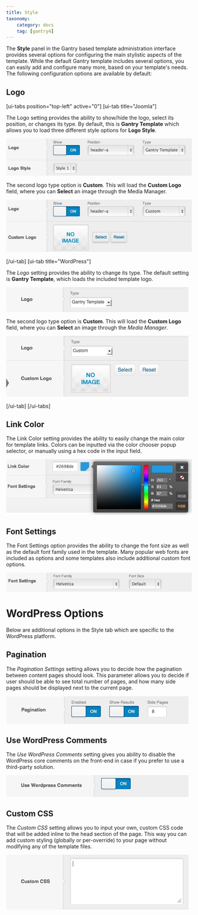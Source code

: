 ```yaml
---
title: Style
taxonomy:
    category: docs
    tag: [gantry4]
---
```


The **Style** panel in the Gantry based template administration interface provides several options for configuring the main stylistic aspects of the template. While the default Gantry template includes several options, you can easily add and configure many more, based on your template's needs. The following configuration options are available by default:

Logo
----

[ui-tabs position="top-left" active="0"]
[ui-tab title="Joomla"]

The Logo setting provides the ability to show/hide the logo, select its position, or changes its type. By default, this is **Gantry Template** which allows you to load three different style options for **Logo Style**.

![](style-logo-type-gantry.jpg?classes=shadow,border) 

The second logo type option is **Custom**. This will load the **Custom Logo** field, where you can **Select** an image through the Media Manager.

![](style-logo-type-custom.jpg?classes=shadow,border) 

[/ui-tab]
[ui-tab title="WordPress"]

The *Logo* setting provides the ability to change its type. The default setting is **Gantry Template**, which loads the included template logo.

![](style-logo-type-gantry_wp.jpg?classes=shadow,border) 

The second logo type option is **Custom**. This will load the **Custom Logo** field, where you can **Select** an image through the *Media Manager*.

![](style-logo-type-custom_wp.jpg?classes=shadow,border) 

[/ui-tab]
[/ui-tabs]

Link Color
----------

The Link Color setting provides the ability to easily change the main color for template links. Colors can be inputted via the color chooser popup selector, or manually using a hex code in the input field.

![](style-link-color.jpg?classes=shadow,border) 

Font Settings
-------------

The Font Settings option provides the ability to change the font size as well as the default font family used in the template. Many popular web fonts are included as options and some templates also include additional custom font options.

![](style-font.jpg?classes=shadow,border) 

WordPress Options
=====

Below are additional options in the Style tab which are specific to the WordPress platform.

Pagination
-------------------
The *Pagination Settings* setting allows you to decide how the pagination between content pages should look. This parameter allows you to decide if user should be able to see total number of pages, and how many side pages should be displayed next to the current page.

![](style-pagination-settings_wp.jpg?classes=shadow,border) 


Use WordPress Comments
-------------------
The *Use WordPress Comments* setting gives you ability to disable the WordPress core comments on the front-end in case if you prefer to use a third-party solution.

![](style-use-wordpress-comments_wp.jpg?classes=shadow,border) 


Custom CSS
-------------------
The *Custom CSS* setting allows you to input your own, custom CSS code that will be added inline to the head section of the page. This way you can add custom styling (globally or per-override) to your page without modifying any of the template files.

![](style-custom-css_wp.jpg?classes=shadow,border) 
